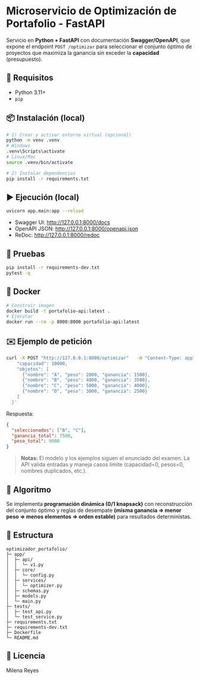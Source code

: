 # Microservicio de Optimización de Portafolio - FastAPI

Servicio en **Python + FastAPI** con documentación **Swagger/OpenAPI**, que expone el endpoint `POST /optimizar` para seleccionar el conjunto óptimo de proyectos que maximiza la ganancia sin exceder la **capacidad** (presupuesto).

## 🚀 Requisitos
- Python 3.11+
- `pip`

## 📦 Instalación (local)
```bash
# 1) Crear y activar entorno virtual (opcional)
python -m venv .venv
# Windows
.venv\Scripts\activate
# Linux/Mac
source .venv/bin/activate

# 2) Instalar dependencias
pip install -r requirements.txt
```

## ▶️ Ejecución (local)
```bash
uvicorn app.main:app --reload
```
- Swagger UI: http://127.0.0.1:8000/docs  
- OpenAPI JSON: http://127.0.0.1:8000/openapi.json
- ReDoc: http://127.0.0.1:8000/redoc

## 🧪 Pruebas
```bash
pip install -r requirements-dev.txt
pytest -q
```

## 🐳 Docker
```bash
# Construir imagen
docker build -t portafolio-api:latest .
# Ejecutar
docker run --rm -p 8000:8000 portafolio-api:latest
```

## ✉️ Ejemplo de petición
```bash
curl -X POST "http://127.0.0.1:8000/optimizar"   -H "Content-Type: application/json"   -d '{
    "capacidad": 10000,
    "objetos": [
      {"nombre": "A", "peso": 2000, "ganancia": 1500},
      {"nombre": "B", "peso": 4000, "ganancia": 3500},
      {"nombre": "C", "peso": 5000, "ganancia": 4000},
      {"nombre": "D", "peso": 3000, "ganancia": 2500}
    ]
  }'
```

Respuesta:
```json
{
  "seleccionados": ["B", "C"],
  "ganancia_total": 7500,
  "peso_total": 9000
}
```

> **Notas:** El modelo y los ejemplos siguen el enunciado del examen. La API valida entradas y maneja casos límite (capacidad=0, pesos=0, nombres duplicados, etc.).

## 🧠 Algoritmo
Se implementa **programación dinámica (0/1 knapsack)** con reconstrucción del conjunto óptimo y reglas de desempate **(misma ganancia ⇒ menor peso ⇒ menos elementos ⇒ orden estable)** para resultados deterministas.

## 📁 Estructura
```
optimizador_portafolio/
├─ app/
│  ├─ api/
│  │  └─ v1.py
│  ├─ core/
│  │  └─ config.py
│  ├─ services/
│  │  └─ optimizer.py
│  ├─ schemas.py
│  ├─ models.py
│  └─ main.py
├─ tests/
│  ├─ test_api.py
│  └─ test_service.py
├─ requirements.txt
├─ requirements-dev.txt
├─ Dockerfile
└─ README.md
```

## 📜 Licencia
Milena Reyes